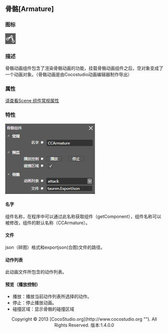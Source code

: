 ## 骨骼[Armature]

### 图标

![](img/5-3-5-img-01.png)

### 描述

骨骼动画组件包含了渲染骨骼动画的功能，挂载骨骼动画组件之后，空对象变成了一个动画对象。（骨骼动画是由Cocostudio动画编辑器制作导出）

### 属性

[请查看Scene 组件常规属性](5-3-9SceneEditor-General-Property.md)

### 特性

![](img/5-3-5-img-02.png)

#### 名字

组件名称，在程序中可以通过此名称获取组件（getComponent），组件名称可以被修改，组件的默认名称（CCArmature）。

#### 文件

json（碎图）格式和exportjson(合图)文件的路径。

#### 动作列表

此动画文件所包含的动作列表。

#### 预览（播放控制）

*   播放：播放当前动作列表所选择的动作。
*   停止：停止播放动画。
*   碰撞区域：显示骨骼的碰撞区域

<center>Copyright © 2013 [CocoStudio.org](http://www.cocostudio.org ""). All Rights Reserved. 版本:1.4.0.0</center>